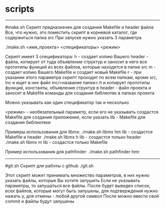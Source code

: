 # scripts
---------------------------------------
#make.sh
Скрипт предназначен для создания Makefile и header файла
Все, что нужно, это поместить скрипт в корневой каталог, где содержиться папка src
При запуске нужно указать 3 параметра

./make.sh <имя_проекта> <спецификаторы> <режим>

Скрипт имеет 3 спецификатора: 
h - создает копию Вашего header - файла, копирует от туда объявление структур и заносит в него все протитипы функций из всех файлов, которые находятся в папке src 
m - создает копию Вашего Makefile и создает новый Makefile
r - при указании этого параметра скрипт проходит по всем папкам, кроме src, inc и ищет в них файл inc/<название папки>.h и копирует прототипы функций, константы, объявление структур в header - файл проекта и заносит в Makefile команды для создания библиотек в папках проекта

Можно указывать как один спецификатор так и несколько

<режим> - необязательный параметр, если его не указывать создастся Makefile для создания приложение, если указать lib - Makefile для создания библиотеки 

Примеры использования для libmx:
./make.sh libmx hm lib - создастся Makefile и header
./make.sh libmx h lib - создастся только header
./make.sh libmx m lib - создастся только Makefile

Пример использования для pathfinder:
./make.sh pathfinder hmr

---------------------------------------
#git.sh
Скрипт для работы с github
./git.sh

Этот скрипт может принимать множество параметров, в них нужно указать файлы, которые Вы хотите запушить
Если не указывать параметры, то запушаться все файлы.
После будет выведен список, всех файлов, которые могут быть запушены, для подтверждения нужно нажать y, для отмены - любой другой символ
После можно ввести свой commit и файлы будут запушены
